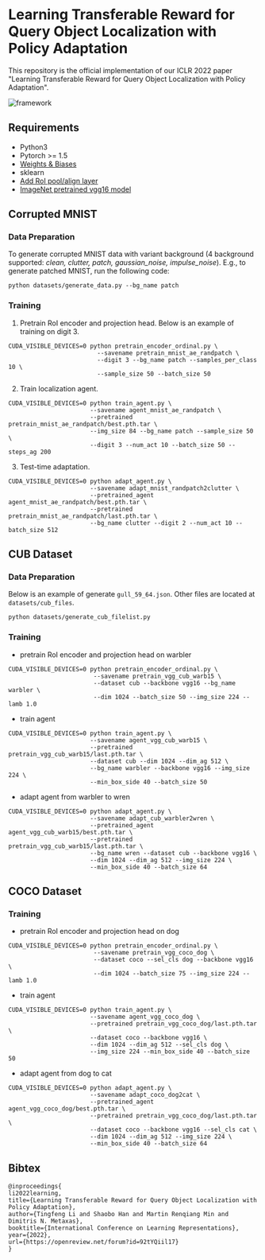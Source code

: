 # Learning Transferable Reward for Query Object Localization with Policy Adaptation
This repository is the official implementation of our ICLR 2022 paper "Learning Transferable Reward for Query Object Localization with Policy Adaptation".

![framework](https://github.com/litingfeng/Localization-by-Ordinal-Embedding/blob/main/images/fig1.png)

## Requirements
- Python3
- Pytorch >= 1.5
- [Weights & Biases](https://www.wandb.com/)
- sklearn
- [Add RoI pool/align layer](https://medium.com/@andrewjong/how-to-use-roi-pool-and-roi-align-in-your-neural-networks-pytorch-1-0-b43e3d22d073)
- [ImageNet pretrained vgg16 model](https://drive.google.com/file/d/1gVx7Ye8HsTJZHyEChfFQBtc36PHS0xeO/view?usp=sharing)

## Corrupted MNIST
### Data Preparation
To generate corrupted MNIST data with variant background (4 background supported: *clean, clutter, patch, gaussian_noise, impulse_noise*). E.g., to generate patched MNIST, run the following code:
```
python datasets/generate_data.py --bg_name patch
```
### Training
1. Pretrain RoI encoder and projection head. Below is an example of training on digit 3.
```shell
CUDA_VISIBLE_DEVICES=0 python pretrain_encoder_ordinal.py \
                         --savename pretrain_mnist_ae_randpatch \
                         --digit 3 --bg_name patch --samples_per_class 10 \
                         --sample_size 50 --batch_size 50
```
2. Train localization agent.
```shell
CUDA_VISIBLE_DEVICES=0 python train_agent.py \
                       --savename agent_mnist_ae_randpatch \
                       --pretrained pretrain_mnist_ae_randpatch/best.pth.tar \
                       --img_size 84 --bg_name patch --sample_size 50 \
                       --digit 3 --num_act 10 --batch_size 50 --steps_ag 200
```
3. Test-time adaptation.
```shell
CUDA_VISIBLE_DEVICES=0 python adapt_agent.py \
                       --savename adapt_mnist_randpatch2clutter \
                       --pretrained_agent agent_mnist_ae_randpatch/best.pth.tar \
                       --pretrained pretrain_mnist_ae_randpatch/last.pth.tar \
                       --bg_name clutter --digit 2 --num_act 10 --batch_size 512
```
## CUB Dataset
### Data Preparation
Below is an example of generate `gull_59_64.json`. Other files are located at `datasets/cub_files`.
```
python datasets/generate_cub_filelist.py
```
### Training
- pretrain RoI encoder and projection head on warbler
```shell
CUDA_VISIBLE_DEVICES=0 python pretrain_encoder_ordinal.py \
                        --savename pretrain_vgg_cub_warb15 \
                        --dataset cub --backbone vgg16 --bg_name warbler \
                        --dim 1024 --batch_size 50 --img_size 224 --lamb 1.0
```
- train agent
```shell
CUDA_VISIBLE_DEVICES=0 python train_agent.py \
                       --savename agent_vgg_cub_warb15 \
                       --pretrained pretrain_vgg_cub_warb15/last.pth.tar \
                       --dataset cub --dim 1024 --dim_ag 512 \
                       --bg_name warbler --backbone vgg16 --img_size 224 \
                       --min_box_side 40 --batch_size 50
```
- adapt agent from warbler to wren
```shell
CUDA_VISIBLE_DEVICES=0 python adapt_agent.py \
                       --savename adapt_cub_warbler2wren \
                       --pretrained_agent agent_vgg_cub_warb15/best.pth.tar \
                       --pretrained pretrain_vgg_cub_warb15/last.pth.tar \
                       --bg_name wren --dataset cub --backbone vgg16 \
                       --dim 1024 --dim_ag 512 --img_size 224 \
                       --min_box_side 40 --batch_size 64
```

## COCO Dataset
### Training 
- pretrain RoI encoder and projection head on dog
```shell
CUDA_VISIBLE_DEVICES=0 python pretrain_encoder_ordinal.py \
                        --savename pretrain_vgg_coco_dog \
                        --dataset coco --sel_cls dog --backbone vgg16 \
                        --dim 1024 --batch_size 75 --img_size 224 --lamb 1.0
```
- train agent
```shell
CUDA_VISIBLE_DEVICES=0 python train_agent.py \
                       --savename agent_vgg_coco_dog \
                       --pretrained pretrain_vgg_coco_dog/last.pth.tar \
                       --dataset coco --backbone vgg16 \
                       --dim 1024 --dim_ag 512 --sel_cls dog \
                       --img_size 224 --min_box_side 40 --batch_size 50
```
- adapt agent from dog to cat
```shell
CUDA_VISIBLE_DEVICES=0 python adapt_agent.py \
                       --savename adapt_coco_dog2cat \
                       --pretrained_agent agent_vgg_coco_dog/best.pth.tar \
                       --pretrained pretrain_vgg_coco_dog/last.pth.tar \
                       --dataset coco --backbone vgg16 --sel_cls cat \
                       --dim 1024 --dim_ag 512 --img_size 224 \
                       --min_box_side 40 --batch_size 64
```
## Bibtex
```
@inproceedings{
li2022learning,
title={Learning Transferable Reward for Query Object Localization with Policy Adaptation},
author={Tingfeng Li and Shaobo Han and Martin Renqiang Min and Dimitris N. Metaxas},
booktitle={International Conference on Learning Representations},
year={2022},
url={https://openreview.net/forum?id=92tYQiil17}
}
```
